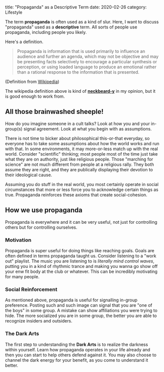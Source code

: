 title: "Propaganda" as a Descriptive Term
date: 2020-02-26
category: Lifestyle

The term **propaganda** is often used as a kind of slur. Here, I want
to discuss "propaganda" used as a **descriptive** term. All sorts of
people use propaganda, including people you likely.

Here's a definition.

> Propaganda is information that is used primarily to influence an
> audience and further an agenda, which may not be objective and may
> be presenting facts selectively to encourage a particular synthesis
> or perception, or using loaded language to produce an emotional
> rather than a rational response to the information that is
> presented.

(Definition from [Wikipedia](https://en.wikipedia.org/wiki/Propaganda))

The wikipedia definition above is kind of
[**neckbeard-y**](https://www.urbandictionary.com/define.php?term=neckbeard)
in my opinion, but it is good enough to work from.


All those brainwashed sheeple!
------------------------------

How do you imagine someone in a cult talks? Look at how you and your
in-group(s) signal agreement. Look at what you begin with as
assumptions.

There is not time to bicker about philosophical this-or-that everyday,
so everyone has to take some assumptions about how the world works and
run with that. In some environments, it may more-or-less match up with
the real world. Consider "scientific" thinking; most people most of
the time just take what they are on authority, just like religious
people. Those "marching for science" are not much different from
people at a religious rally. They both assume they are right, and they
are publically displaying their devotion to their ideological cause.

Assuming you do stuff in the real world, you most certainly operate in
social circumstances that more or less force you to acknowledge
certain things as true. Propaganda reinforces these axioms that create
social-cohesion.

How we use propaganda 
---------------------

Propaganda is everywhere and it can be very useful, not just for
controlling others but for controlling ourselves.

### Motivation

Propaganda is super useful for doing things like reaching goals. Goals
are often defined in terms propaganda taught us. Consider listening to
a "work out" playlist. The music you are listening to is *literally
mind control waves*, putting you in a kind of rhythmic trance and
making you wanna go show off your enw fit body at the club or
whatever. This can be incredibly motivating for many people.

### Social Reinforcement

As mentioned above, propaganda is useful for signalling in-group
preference. Posting such and such image can signal that you are "one
of the boys" in some group. A mistake can show affiliations you were
trying to hide. The more socialized you are in some group, the better
you are able to recognize insiders and outsiders.

### The Dark Arts

The first step to understanding the **Dark Arts** is to realize the
darkness within yourself. Learn how propaganda operates in your life
already and then you can start to help others defend against it. You
may also choose to channel the dark energy for your benefit, as you
come to understand it better.
